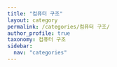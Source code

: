 ```yaml
---
title: "컴퓨터 구조"
layout: category
permalink: /categories/컴퓨터 구조/
author_profile: true
taxonomy: 컴퓨터 구조
sidebar:
  nav: "categories"
---
```

